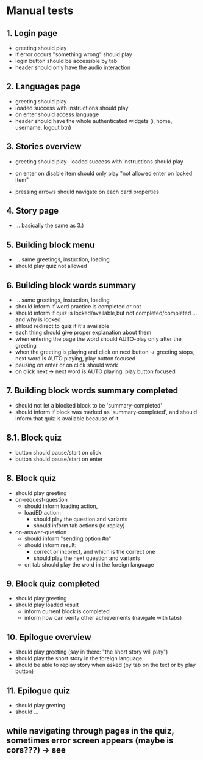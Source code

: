 # Manual tests

## 1. Login page
- greeting should play
- if error occurs "something wrong" should play
- login button should be accessible by tab
- header should only have the audio interaction

## 2. Languages page
- greeting should play
- loaded success with instructions should play
- on enter should access language
- header should have the whole authenticated widgets (i, home, username, logout btn)

## 3. Stories overview
- greeting should play- loaded success with instructions should play 

- on enter on disable item should only play "not allowed enter on locked item"
- pressing arrows should navigate on each card properties

## 4. Story page
- ... basically the same as 3.)

## 5. Building block menu
- ... same greetings, instuction, loading
- should play quiz not allowed

## 6. Building block words summary
- ... same greetings, instuction, loading
- should inform if word practice is completed or not
- should inform if quiz is locked/available,but not completed/completed ... and why is locked
- shloud redirect to quiz if it's available
- each thing should give proper explanation about them
- when entering the page the word should AUTO-play only after the greeting
- when the greeting is playing and click on next button -> greeting stops, next word is AUTO playing, play button focused
- pausing on enter or on click should work
- on click next -> next word is AUTO playing, play button focused

## 7. Building block words summary completed
- should not let a blocked block to be 'summary-completed'
- should inform if block was marked as 'summary-completed', and should inform that quiz is available because of it

## 8.1. Block quiz
- button should pause/start on click
- button should pause/start on enter

## 8. Block quiz
- should play greeting
- on-request-question 
    - should inform loading action, 
    - loadED action:
        - should play the question and variants
        - should inform tab actions (to replay)
- on-answer-question
    - should inform "sending option #n"
    - should inform result:
        - correct or incorect, and which is the correct one
        - should play the next question and variants
    - on tab should play the word in the foreign language

## 9. Block quiz completed
- should play greeting
- should play loaded result 
    - inform current block is completed
    - inform how can verify other achievements (navigate with tabs)

## 10. Epilogue overview
- should play greeting (say in there: "the short story will play")
- should play the short story in the foreign language
- should be able to replay story when asked (by tab on the text or by play button)

## 11. Epilogue quiz
- should play gretting
- should ...


## while navigating through pages in the quiz, sometimes error screen appears (maybe is cors???) -> see